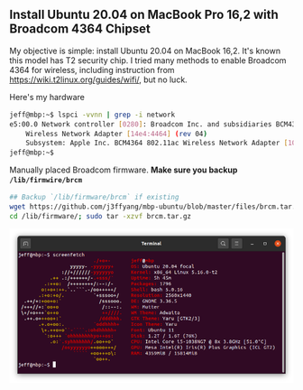 ## Install Ubuntu 20.04 on MacBook Pro 16,2 with Broadcom 4364 Chipset

My objective is simple: install Ubuntu 20.04 on MacBook 16,2. It's known this model has T2 security chip. I tried many methods to enable Broadcom 4364 for wireless, including instruction from https://wiki.t2linux.org/guides/wifi/, but no luck.

Here's my hardware

```sh
jeff@mbp:~$ lspci -vvnn | grep -i network
e5:00.0 Network controller [0280]: Broadcom Inc. and subsidiaries BCM4364 802.11ac
    Wireless Network Adapter [14e4:4464] (rev 04)
    Subsystem: Apple Inc. BCM4364 802.11ac Wireless Network Adapter [106b:07bf]
jeff@mbp:~$
```

Manually placed Broadcom firmware. __Make sure you backup `/lib/firmwire/brcm`__

```sh
## Backup `/lib/firmware/brcm` if existing
wget https://github.com/j3ffyang/mbp-ubuntu/blob/master/files/brcm.tar.gz
cd /lib/firmware/; sudo tar -xzvf brcm.tar.gz
```

<img src="./images/20220116_ubuntu2004_mbp_t2.png">
